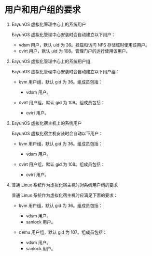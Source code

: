 # 用户和用户组的要求

1. EayunOS 虚拟化管理中心上的系统用户

   EayunOS 虚拟化管理中心安装时会自动建立以下用户：

   * vdsm 用户，默认 uid 为 36。挂载和访问 NFS 存储域时使用该用户。
   * ovirt 用户，默认 uid 为 108。管理门户的运行使用该用户。

2. EayunOS 虚拟化管理中心上的系统用户组

   EayunOS 虚拟化管理中心安装时会自动建立以下用户组：

   * kvm 用户组，默认 gid 为 36。组成员包括：

      * vdsm 用户。

   * ovirt 用户组，默认 gid 为 108。组成员包括：

      * ovirt 用户。

3. EayunOS 虚拟化宿主机上的系统用户

   EayunOS 虚拟化宿主机安装时会自动以下用户：

   * kvm 用户组，默认 gid 为 36。组成员包括：

      * vdsm 用户。

   * ovirt 用户组，默认 gid 为 108。组成员包括：

      * ovirt 用户。

4. 普通 Linux 系统作为虚拟化宿主机时对系统用户组的要求

   普通 Linux 系统作为虚拟化宿主机时应满足下面的要求：

   * kvm 用户组，默认 gid 为 36。组成员包括：

      * vdsm 用户。
      * sanlock 用户。

   * qemu 用户组，默认 gid 为 107。组成员包括：

      * vdsm 用户。
      * sanlock 用户。
